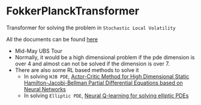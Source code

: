 # FokkerPlanckTransformer

Transformer for solving the problem in `Stochastic Local Volatility`

All the documents can be found [here](https://drive.google.com/drive/folders/1tUCTlFCo_-FoiCj-LkJdOsZrlSSq4mTe?usp=sharing)

* Mid-May UBS Tour
* Normally, it would be a high dimensional problem if the pde dimension is over 4 and almost can not be solved if the dimension is over 7.
* There are also some RL based methods to solve it
  * In solving `HJB PDE`, [Actor-Critic Method for High Dimensional Static Hamilton-Jacobi-Bellman Partial Differential Equations based on Neural Networks](https://drive.google.com/file/d/1HaaCSM7JVOiG9VpH0m72fsYW_urPEwsb/view?usp=sharing)   
  * In solving `Elliptic PDE`, [Neural Q-learning for solving elliptic PDEs](https://drive.google.com/file/d/1rh6Syg8r4UgnDKIBX7bOw2zkC_4DDMF6/view?usp=sharing)
